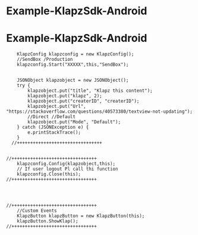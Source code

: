 # Example-KlapzSdk-Android

# Example-KlapzSdk-Android


        KlapzConfig klapzconfig = new KlapzConfig();
        //SendBox /Production
        klapzconfig.Start("XXXXX",this,"SendBox");


        JSONObject klapzobject = new JSONObject();
        try {
            klapzobject.put("title", "Klapz this content");
            klapzobject.put("klapz", 2);
            klapzobject.put("createrID", "createrID");
            klapzobject.put("Url", "https://stackoverflow.com/questions/40573380/textview-not-updating");
            //Direct //Default
            klapzobject.put("Mode", "Default");
        } catch (JSONException e) {
            e.printStackTrace();
        }
      //++++++++++++++++++++++++++++++++


    //++++++++++++++++++++++++++++++++
        klapzconfig.Config(klapzobject,this);
        // If user logout Pl call thi function
        klapzconfig.Close(this);
    //++++++++++++++++++++++++++++++++




    //++++++++++++++++++++++++++++++++
        //Custom Events
        KlapzButton klapzButton = new KlapzButton(this);
        klapzButton.ShowKlap();
    //++++++++++++++++++++++++++++++++
